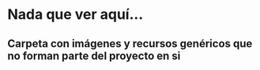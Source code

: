 # Nada que ver aquí...

## Carpeta con imágenes y recursos genéricos que no forman parte del proyecto en si
